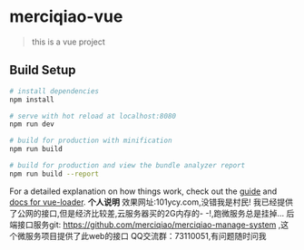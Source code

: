 # merciqiao-vue

> this is a vue project

## Build Setup

``` bash
# install dependencies
npm install

# serve with hot reload at localhost:8080
npm run dev

# build for production with minification
npm run build

# build for production and view the bundle analyzer report
npm run build --report
```

For a detailed explanation on how things work, check out the [guide](http://vuejs-templates.github.io/webpack/) and [docs for vue-loader](http://vuejs.github.io/vue-loader).
****个人说明****
效果网址:101ycy.com,没错我是村民!
我已经提供了公网的接口,但是经济比较差,云服务器买的2G内存的- -!,跑微服务总是挂掉...
后端接口服务git: https://github.com/merciqiao/merciqiao-manage-system ,这个微服务项目提供了此web的接口
QQ交流群：73110051,有问题随时问我

